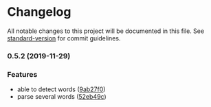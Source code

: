# Changelog

All notable changes to this project will be documented in this file. See [standard-version](https://github.com/conventional-changelog/standard-version) for commit guidelines.

### 0.5.2 (2019-11-29)

### Features

- able to detect words ([9ab27f0](https://github.com/ThibaultFriedrich/natural-script/commit/9ab27f096ed1ace2abd18ef7a29edab7f06510df))
- parse several words ([52eb49c](https://github.com/ThibaultFriedrich/natural-script/commit/52eb49c59d5e738dce4ac0f435b879eebad2e38b))
